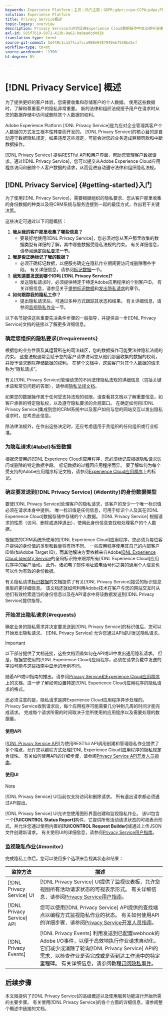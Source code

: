 ```yaml
---
keywords: Experience Platform；主页；热门主题；GDPR;gdpr;ccpa:CCPA;pdpa;PDPA;pdpa_that;PDPA_THA;lgpd;LGPD;lgpd_bra;LGPD_bra;LGPD_BRA;
solution: Experience Platform
title: Privacy Service概述
topic-legacy: overview
description: Privacy Service允许您促进Experience Cloud数据操作中自动遵守法律隐私法规。
exl-id: 585f7619-5072-413b-9a62-be0ea0cd4d1b
translation-type: tm+mt
source-git-commit: 5d449c1ca174cafcca988e9487940eb7550bd5cf
workflow-type: tm+mt
source-wordcount: '1390'
ht-degree: 0%

---
```


# [!DNL Privacy Service] 概述

为了提供更好的客户体验，您需要收集和存储客户的个人数据。 使用这些数据时，了解和尊重客户的隐私非常重要。 新的法律和组织法规授予用户在请求时从您的数据存储中访问或删除其个人数据的权利。

Adobe Experience Platform [!DNL Privacy Service]是为应对企业管理其客户个人数据的方式发生根本性转变而开发的。 [!DNL Privacy Service]的核心目的是自动遵守数据隐私规定，如果违反这些规定，可能会对您的业务造成巨额罚款和中断数据操作。

[!DNL Privacy Service] 提供RESTful API和用户界面，帮助您管理客户数据请求。通过[!DNL Privacy Service]，您可以提交从Adobe Experience Cloud应用程序访问和删除个人客户数据的请求，从而促进自动遵守法律和组织隐私法规。

## [!DNL Privacy Service] {#getting-started}入门

为了使用[!DNL Privacy Service]，需要根据组织的隐私要求、您从客户那里收集的身份数据的种类以及将CRM系统与服务连接到一起的最佳方式，作出若干关键决策。

这些决定可通过以下问题概括：

1. **我从我的客户那里收集了哪些信息？**
   * 要最好地使用[!DNL Privacy Service]，您必须对您从客户那里收集的数据类型有详细的了解，其中哪些数据受隐私法规的约束。 有关详细信息，请参阅[确定隐私要求](#requirements)一节。
1. **我是否正确标记了我的数据？**
   * 必须正确标记数据，以便服务确定在隐私作业期间要访问或删除哪些字段。 有关详细信息，请参阅[标记数据](#label)一节。
1. **我知道要发送到哪个ID吗 [!DNL Privacy Service]?**
   * 发送隐私请求时，必须提供特定于特定Adobe应用程序的个别客户ID。 有关详细信息，请参见关于[提供标识数据](#identity)和[发出隐私请求](#requests)的章节。
1. **如何跟踪我的隐私工作？**
   * 提出隐私请求后，可通过多种方式跟踪其状态和结果。 有关详细信息，请参阅[监视隐私作业](#monitor)一节。

以下各节提供这些重要先决条件步骤的一般指导，并提供进一步[!DNL Privacy Service]文档的链接以了解更多详细信息。

### 确定您组织的隐私要求{#requirements}

根据您的业务性质及其运营所在的司法辖区，您的数据操作可能受法律隐私法规的约束。 这些法规通常会赋予您的客户请求访问您从他们那里收集的数据的权利，并授予请求删除存储数据的权利。 在整个文档中，这些客户对其个人数据的请求称为“隐私请求”。

有关[!DNL Privacy Service]管理请求的不同法律隐私法规的详细信息（包括关键术语和常见问题的答案），请参阅[隐私法规文档](./regulations/overview.md)。

如果您的数据操作属于任何受支持法规的权限，请查看其文档以了解重要信息，如客户承担的特定隐私权，以及遵守隐私要求的合规窗口。 在确定如何将[!DNL Privacy Service]集成到您的CRM系统中以及客户如何与您的网站交互以发出隐私请求时，应考虑此信息。

除法律法规外，在作出这些决定时，还应考虑适用于贵组织的任何组织或行业标准。

### 为隐私请求{#label}标签数据

根据您使用的[!DNL Experience Cloud]应用程序，您必须标记应根据隐私请求访问或删除的特定数据字段。 标记数据的过程因应用程序而异。 要了解如何为每个受支持的Adobe应用程序标记文档，请参阅[Experience Cloud应用程序](./experience-cloud-apps.md)上的标记。

### 确定要发送到[!DNL Privacy Service] {#identity}的身份数据类型

要使[!DNL Privacy Service]处理客户的隐私请求，该客户的至少一个唯一标识值必须在请求本身中提供。 唯一标识值是任何信息，可用于标识个人及其在[!DNL Experience Cloud]数据存储中存储的个人数据。 [!DNL Privacy Service] 根据请求的性质（访问、删除或选择退出），使用此身份信息查找和处理客户的个人数据。

根据您的CRM系统所使用的[!DNL Experience Cloud]应用程序，您必须为每位客户提供的身份值的类型和数量将有所不同。 一些应用程序使用其自己的内部客户ID值(如Adobe Target ID)，而其他解决方案依赖来自Adobe[!DNL Experience Cloud Identity Service](ECID)的全局标识符来跟踪所有[!DNL Experience Cloud]应用程序中的客户活动。 此外，诸如电子邮件地址或电话号码之类的通用个人信息也可以作为有效的身份数据。

有关隐私请求[标识数据](./identity-data.md)的文档提供了有关[!DNL Privacy Service]接受的标识信息类型的更详细信息。 该文档还就如何利用Adobe技术在客户与您的网站交互时从他们有效检索适当的身份信息以及在API请求中将该数据发送到[!DNL Privacy Service]提供指导。

### 开始发出隐私请求{#requests}

确定业务的隐私需求并决定要发送到[!DNL Privacy Service]的标识值后，您可以开始发出隐私请求。 [!DNL Privacy Service] 允许您通过API或UI发送隐私请求。

>[!IMPORTANT]
>
>以下部分提供了文档链接，这些文档涵盖如何在API或UI中发出通用隐私请求。 但是，根据您使用的[!DNL Experience Cloud]应用程序，必须在请求负载中发送的字段可能与这些指南中显示的示例不同。
>
>随着API或UI指南的推出，请参阅[Privacy Service和Experience Cloud应用程序](./experience-cloud-apps.md)上的文档，进一步了解如何设置特定[!DNL Experience Cloud]应用程序的隐私请求的格式。
>
>还必须注意的是，隐私请求是跨Experience Cloud应用程序异步处理的。 Privacy Service收到请求后，每个应用程序可能需要几分钟到几周的时间才能完成请求。 完成每个请求所需的时间取决于您所使用的应用程序以及需要处理的数据量。

#### 使用API

[[!DNL Privacy Service API]](https://www.adobe.io/apis/experienceplatform/home/api-reference.html#!acpdr/swagger-specs/privacy-service.yaml)为使用RESTful API调用创建和管理隐私作业提供了多个端点，允许您以编程方式处理[!DNL Experience Cloud]应用程序的隐私规定合规性。 有关如何使用API的详细步骤，请参阅[Privacy Service API开发人员指南](api/getting-started.md)。

#### 使用UI

>[!NOTE]
>
>[!DNL Privacy Service] UI当前仅支持访问和删除请求。 所有退出请求都必须通过API提出。

[!DNL Privacy Service] UI允许您使用图形界面创建和监视隐私作业。 该UI包含一个&#x200B;**[!UICONTROL Status Report]**&#x200B;构件，它提供所有活动请求状态的可视表示形式，并允许您通过使用内置的&#x200B;**[!UICONTROL Request Builder]**&#x200B;或通过上传JSON文件创建新请求。 有关使用UI的详细信息，请参阅[Privacy Service用户指南](ui/overview.md)。

### 监视隐私作业{#monitor}

完成隐私工作后，您可以使用多个选项来监视其状态和结果：

| 监控方法 | 描述 |
| --- | --- |
| [!DNL Privacy Service] UI | [!DNL Privacy Service] UI提供了监视仪表板，允许您视图所有活动请求状态的可视表示形式。 有关详细信息，请参阅[Privacy Service用户指南](ui/overview.md)。 |
| [!DNL Privacy Service] API | 您可以使用[!DNL Privacy Service] API提供的查找端点以编程方式监视隐私作业的状态。 有关如何使用API的详细步骤，请参阅[Privacy Service开发人员指南](./api/getting-started.md)。 |
| [!DNL Privacy Events] | [!DNL Privacy Events] 利用发送到已配置webhook的Adobe I/O事件，以便于高效地执行作业请求自动化。它们减少或消除了轮询[!DNL Privacy Service] API的需求，以检查作业是否完成或是否到达工作流中的特定里程碑。 有关详细信息，请参阅教程[订阅隐私事件](./privacy-events.md)。 |

## 后续步骤

本文档提供了[!DNL Privacy Service]的高级概述以及使用服务功能进行开始所需的主要步骤。 有关使用[!DNL Privacy Service]的各个方面的详细信息，请参阅整个概述中链接的文档。
